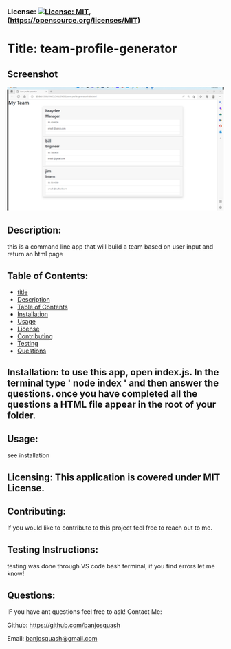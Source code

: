 
### License: [![License: MIT](https://img.shields.io/badge/License-MIT-yellow.svg)](https://opensource.org/licenses/MIT), (https://opensource.org/licenses/MIT)

# Title: team-profile-generator

## Screenshot
![](./images/screenshot.png)

## Description:
this is a command line app that will build a team based on user input and return an html page 
## Table of Contents:
* [title](#title)
* [Description](#description)
* [Table of Contents](#table-of-contents)
* [Installation](#installation)
* [Usage](#usage)
* [License](#license)
* [Contributing](#contributing)
* [Testing](#testing)
* [Questions](#questions)
      
## Installation: to use this app, open index.js. In the terminal type ' node index ' and then answer the questions. once you have completed all the questions a HTML file appear in the root of your folder.

## Usage: 
see installation
## Licensing: This application is covered under MIT License.

## Contributing: 
If you would like to contribute to this project feel free to reach out to me.
## Testing Instructions: 
testing was done through VS code bash terminal, if you find errors let me know!
## Questions: 
IF you have ant questions feel free to ask!
Contact Me:

Github: https://github.com/banjosquash

Email: banjosquash@gmail.com
